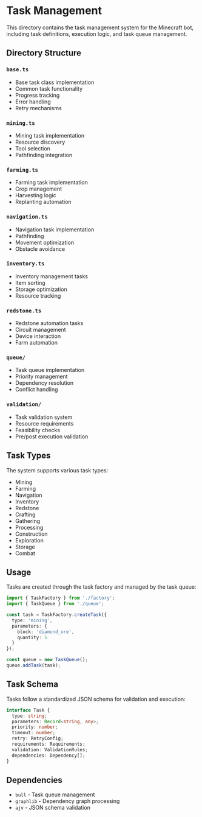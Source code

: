 # Task Management

This directory contains the task management system for the Minecraft bot, including task definitions, execution logic, and task queue management.

## Directory Structure

### `base.ts`
- Base task class implementation
- Common task functionality
- Progress tracking
- Error handling
- Retry mechanisms

### `mining.ts`
- Mining task implementation
- Resource discovery
- Tool selection
- Pathfinding integration

### `farming.ts`
- Farming task implementation
- Crop management
- Harvesting logic
- Replanting automation

### `navigation.ts`
- Navigation task implementation
- Pathfinding
- Movement optimization
- Obstacle avoidance

### `inventory.ts`
- Inventory management tasks
- Item sorting
- Storage optimization
- Resource tracking

### `redstone.ts`
- Redstone automation tasks
- Circuit management
- Device interaction
- Farm automation

### `queue/`
- Task queue implementation
- Priority management
- Dependency resolution
- Conflict handling

### `validation/`
- Task validation system
- Resource requirements
- Feasibility checks
- Pre/post execution validation

## Task Types

The system supports various task types:
- Mining
- Farming
- Navigation
- Inventory
- Redstone
- Crafting
- Gathering
- Processing
- Construction
- Exploration
- Storage
- Combat

## Usage

Tasks are created through the task factory and managed by the task queue:

```typescript
import { TaskFactory } from './factory';
import { TaskQueue } from './queue';

const task = TaskFactory.createTask({
  type: 'mining',
  parameters: {
    block: 'diamond_ore',
    quantity: 5
  }
});

const queue = new TaskQueue();
queue.addTask(task);
```

## Task Schema

Tasks follow a standardized JSON schema for validation and execution:

```typescript
interface Task {
  type: string;
  parameters: Record<string, any>;
  priority: number;
  timeout: number;
  retry: RetryConfig;
  requirements: Requirements;
  validation: ValidationRules;
  dependencies: Dependency[];
}
```

## Dependencies

- `bull` - Task queue management
- `graphlib` - Dependency graph processing
- `ajv` - JSON schema validation 